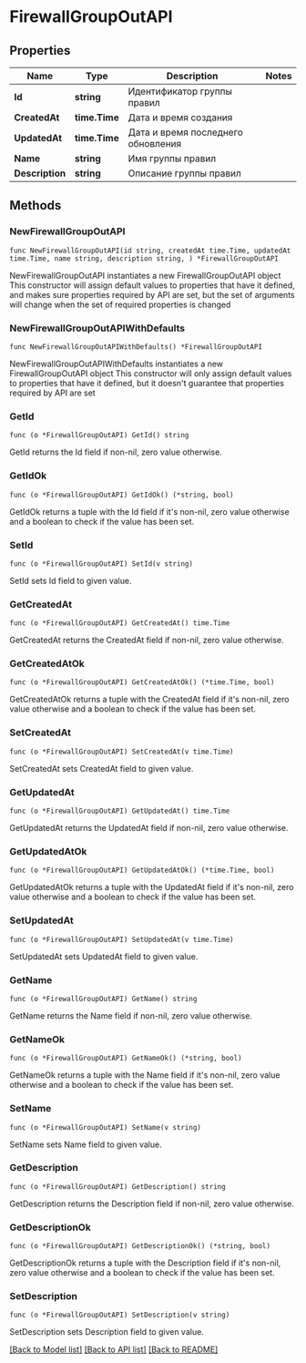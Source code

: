 # FirewallGroupOutAPI

## Properties

Name | Type | Description | Notes
------------ | ------------- | ------------- | -------------
**Id** | **string** | Идентификатор группы правил | 
**CreatedAt** | **time.Time** | Дата и время создания | 
**UpdatedAt** | **time.Time** | Дата и время последнего обновления | 
**Name** | **string** | Имя группы правил | 
**Description** | **string** | Описание группы правил | 

## Methods

### NewFirewallGroupOutAPI

`func NewFirewallGroupOutAPI(id string, createdAt time.Time, updatedAt time.Time, name string, description string, ) *FirewallGroupOutAPI`

NewFirewallGroupOutAPI instantiates a new FirewallGroupOutAPI object
This constructor will assign default values to properties that have it defined,
and makes sure properties required by API are set, but the set of arguments
will change when the set of required properties is changed

### NewFirewallGroupOutAPIWithDefaults

`func NewFirewallGroupOutAPIWithDefaults() *FirewallGroupOutAPI`

NewFirewallGroupOutAPIWithDefaults instantiates a new FirewallGroupOutAPI object
This constructor will only assign default values to properties that have it defined,
but it doesn't guarantee that properties required by API are set

### GetId

`func (o *FirewallGroupOutAPI) GetId() string`

GetId returns the Id field if non-nil, zero value otherwise.

### GetIdOk

`func (o *FirewallGroupOutAPI) GetIdOk() (*string, bool)`

GetIdOk returns a tuple with the Id field if it's non-nil, zero value otherwise
and a boolean to check if the value has been set.

### SetId

`func (o *FirewallGroupOutAPI) SetId(v string)`

SetId sets Id field to given value.


### GetCreatedAt

`func (o *FirewallGroupOutAPI) GetCreatedAt() time.Time`

GetCreatedAt returns the CreatedAt field if non-nil, zero value otherwise.

### GetCreatedAtOk

`func (o *FirewallGroupOutAPI) GetCreatedAtOk() (*time.Time, bool)`

GetCreatedAtOk returns a tuple with the CreatedAt field if it's non-nil, zero value otherwise
and a boolean to check if the value has been set.

### SetCreatedAt

`func (o *FirewallGroupOutAPI) SetCreatedAt(v time.Time)`

SetCreatedAt sets CreatedAt field to given value.


### GetUpdatedAt

`func (o *FirewallGroupOutAPI) GetUpdatedAt() time.Time`

GetUpdatedAt returns the UpdatedAt field if non-nil, zero value otherwise.

### GetUpdatedAtOk

`func (o *FirewallGroupOutAPI) GetUpdatedAtOk() (*time.Time, bool)`

GetUpdatedAtOk returns a tuple with the UpdatedAt field if it's non-nil, zero value otherwise
and a boolean to check if the value has been set.

### SetUpdatedAt

`func (o *FirewallGroupOutAPI) SetUpdatedAt(v time.Time)`

SetUpdatedAt sets UpdatedAt field to given value.


### GetName

`func (o *FirewallGroupOutAPI) GetName() string`

GetName returns the Name field if non-nil, zero value otherwise.

### GetNameOk

`func (o *FirewallGroupOutAPI) GetNameOk() (*string, bool)`

GetNameOk returns a tuple with the Name field if it's non-nil, zero value otherwise
and a boolean to check if the value has been set.

### SetName

`func (o *FirewallGroupOutAPI) SetName(v string)`

SetName sets Name field to given value.


### GetDescription

`func (o *FirewallGroupOutAPI) GetDescription() string`

GetDescription returns the Description field if non-nil, zero value otherwise.

### GetDescriptionOk

`func (o *FirewallGroupOutAPI) GetDescriptionOk() (*string, bool)`

GetDescriptionOk returns a tuple with the Description field if it's non-nil, zero value otherwise
and a boolean to check if the value has been set.

### SetDescription

`func (o *FirewallGroupOutAPI) SetDescription(v string)`

SetDescription sets Description field to given value.



[[Back to Model list]](../README.md#documentation-for-models) [[Back to API list]](../README.md#documentation-for-api-endpoints) [[Back to README]](../README.md)


